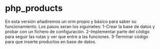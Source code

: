 # php_products
En esta versión añadiremos un orm propio y básico para saber su funcionamiento.
Los pasos seran los siguinetes:
1-Crear la base de datos y probar con un fichero de configuración.
2-Implementar parte del código para seguir las rutas y ver que entre a las funciones.
3-Terminar código para que inserte productos en base de datos.
